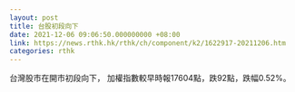 ```yaml
---
layout: post
title: 台股初段向下
date: 2021-12-06 09:06:50.000000000 +08:00
link: https://news.rthk.hk/rthk/ch/component/k2/1622917-20211206.htm
categories: rthk
---
```


台灣股市在開市初段向下， 加權指數較早時報17604點，跌92點，跌幅0.52%。
